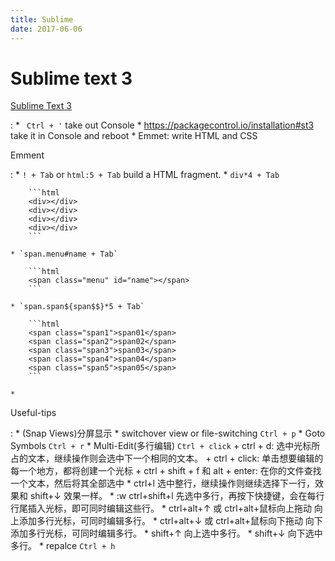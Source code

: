 ```yaml
---
title: Sublime
date: 2017-06-06
---
```


Sublime text 3
==============

[Sublime Text 3](http://www.sublimetext.3/)

:   * ` Ctrl + '` take out Console
    * https://packagecontrol.io/installation#st3  take it in Console and reboot
    * Emmet: write HTML and CSS

Emment

:   * `! + Tab` or `html:5 + Tab` build a HTML fragment.
    * `div*4 + Tab`
        
        ```html
        <div></div>
        <div></div>
        <div></div>
        <div></div>
        ```

    * `span.menu#name + Tab`

        ```html
        <span class="menu" id="name"></span>
        ```

    * `span.span${span$$}*5 + Tab`

        ```html
        <span class="span1">span01</span>
        <span class="span2">span02</span>
        <span class="span3">span03</span>
        <span class="span4">span04</span>
        <span class="span5">span05</span>
        ```

    * 

Useful-tips

:   * (Snap Views)分屏显示 
    * switchover view or file-switching `Ctrl + p`
    * Goto Symbols `Ctrl + r`
    * Multi-Edit(多行编辑) `Ctrl + click`
        + ctrl + d: 选中光标所占的文本，继续操作则会选中下一个相同的文本。
        + ctrl + click: 单击想要编辑的每一个地方，都将创建一个光标
        + ctrl + shift + f 和 alt + enter: 在你的文件查找一个文本，然后将其全部选中
    * ctrl+l 选中整行，继续操作则继续选择下一行，效果和 shift+↓ 效果一样。
    * :w
    ctrl+shift+l 先选中多行，再按下快捷键，会在每行行尾插入光标，即可同时编辑这些行。
    * ctrl+alt+↑ 或 ctrl+alt+鼠标向上拖动 向上添加多行光标，可同时编辑多行。
    * ctrl+alt+↓ 或 ctrl+alt+鼠标向下拖动 向下添加多行光标，可同时编辑多行。
    * shift+↑ 向上选中多行。
    * shift+↓ 向下选中多行。
    * repalce `Ctrl + h`


